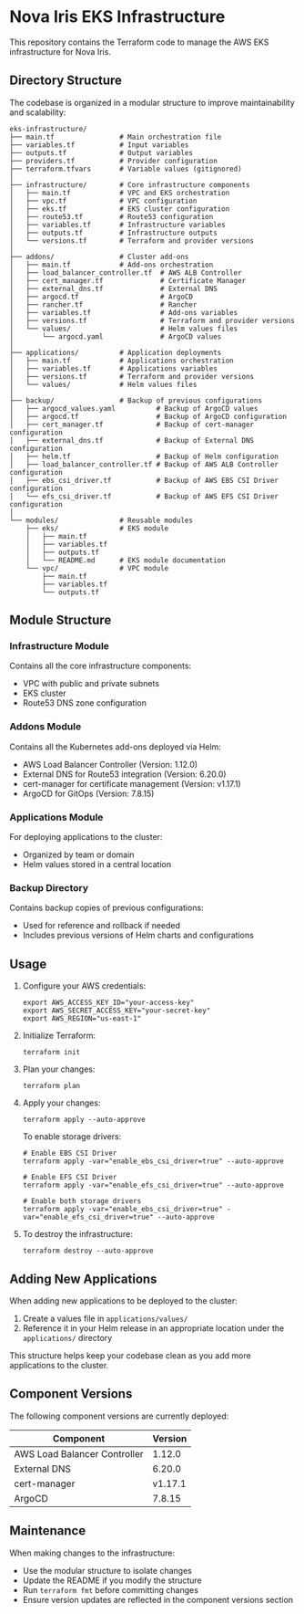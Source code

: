# Nova Iris EKS Infrastructure

This repository contains the Terraform code to manage the AWS EKS infrastructure for Nova Iris.

## Directory Structure

The codebase is organized in a modular structure to improve maintainability and scalability:

```
eks-infrastructure/
├── main.tf                # Main orchestration file
├── variables.tf           # Input variables
├── outputs.tf             # Output variables
├── providers.tf           # Provider configuration
├── terraform.tfvars       # Variable values (gitignored)
│
├── infrastructure/        # Core infrastructure components
│   ├── main.tf            # VPC and EKS orchestration
│   ├── vpc.tf             # VPC configuration
│   ├── eks.tf             # EKS cluster configuration
│   ├── route53.tf         # Route53 configuration
│   ├── variables.tf       # Infrastructure variables
│   ├── outputs.tf         # Infrastructure outputs
│   └── versions.tf        # Terraform and provider versions
│
├── addons/                # Cluster add-ons
│   ├── main.tf            # Add-ons orchestration
│   ├── load_balancer_controller.tf  # AWS ALB Controller
│   ├── cert_manager.tf              # Certificate Manager
│   ├── external_dns.tf              # External DNS
│   ├── argocd.tf                    # ArgoCD
│   ├── rancher.tf                   # Rancher
│   ├── variables.tf                 # Add-ons variables
│   ├── versions.tf                  # Terraform and provider versions
│   └── values/                      # Helm values files
│       └── argocd.yaml              # ArgoCD values
│
├── applications/          # Application deployments
│   ├── main.tf            # Applications orchestration
│   ├── variables.tf       # Applications variables
│   ├── versions.tf        # Terraform and provider versions
│   └── values/            # Helm values files
│
├── backup/                # Backup of previous configurations
│   ├── argocd_values.yaml          # Backup of ArgoCD values
│   ├── argocd.tf                   # Backup of ArgoCD configuration
│   ├── cert_manager.tf             # Backup of cert-manager configuration
│   ├── external_dns.tf             # Backup of External DNS configuration
│   ├── helm.tf                     # Backup of Helm configuration
│   ├── load_balancer_controller.tf # Backup of AWS ALB Controller configuration
│   ├── ebs_csi_driver.tf           # Backup of AWS EBS CSI Driver configuration
│   └── efs_csi_driver.tf           # Backup of AWS EFS CSI Driver configuration
│
└── modules/               # Reusable modules
    ├── eks/               # EKS module
    │   ├── main.tf
    │   ├── variables.tf
    │   ├── outputs.tf
    │   └── README.md      # EKS module documentation
    └── vpc/               # VPC module
        ├── main.tf
        ├── variables.tf
        └── outputs.tf
```

## Module Structure

### Infrastructure Module
Contains all the core infrastructure components:
- VPC with public and private subnets
- EKS cluster
- Route53 DNS zone configuration

### Addons Module
Contains all the Kubernetes add-ons deployed via Helm:
- AWS Load Balancer Controller (Version: 1.12.0)
- External DNS for Route53 integration (Version: 6.20.0)
- cert-manager for certificate management (Version: v1.17.1)
- ArgoCD for GitOps (Version: 7.8.15)

### Applications Module
For deploying applications to the cluster:
- Organized by team or domain
- Helm values stored in a central location

### Backup Directory
Contains backup copies of previous configurations:
- Used for reference and rollback if needed
- Includes previous versions of Helm charts and configurations

## Usage

1. Configure your AWS credentials:
   ```
   export AWS_ACCESS_KEY_ID="your-access-key"
   export AWS_SECRET_ACCESS_KEY="your-secret-key"
   export AWS_REGION="us-east-1"
   ```

2. Initialize Terraform:
   ```
   terraform init
   ```

3. Plan your changes:
   ```
   terraform plan
   ```

4. Apply your changes:
   ```
   terraform apply --auto-approve
   ```
   
   To enable storage drivers:
   ```
   # Enable EBS CSI Driver
   terraform apply -var="enable_ebs_csi_driver=true" --auto-approve
   
   # Enable EFS CSI Driver
   terraform apply -var="enable_efs_csi_driver=true" --auto-approve
   
   # Enable both storage drivers
   terraform apply -var="enable_ebs_csi_driver=true" -var="enable_efs_csi_driver=true" --auto-approve
   ```

5. To destroy the infrastructure:
   ```
   terraform destroy --auto-approve
   ```

## Adding New Applications

When adding new applications to be deployed to the cluster:

1. Create a values file in `applications/values/`
2. Reference it in your Helm release in an appropriate location under the `applications/` directory

This structure helps keep your codebase clean as you add more applications to the cluster.

## Component Versions

The following component versions are currently deployed:

| Component | Version |
|-----------|---------|
| AWS Load Balancer Controller | 1.12.0 |
| External DNS | 6.20.0 |
| cert-manager | v1.17.1 |
| ArgoCD | 7.8.15 |

## Maintenance

When making changes to the infrastructure:
- Use the modular structure to isolate changes
- Update the README if you modify the structure
- Run `terraform fmt` before committing changes
- Ensure version updates are reflected in the component versions section
